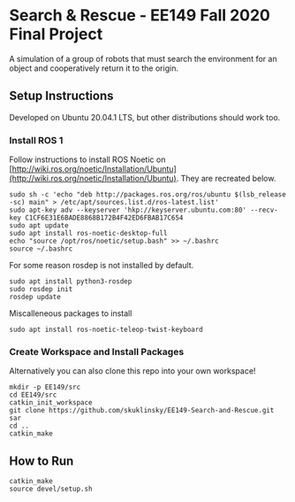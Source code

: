 # Search & Rescue - EE149 Fall 2020 Final Project

A simulation of a group of robots that must search the environment for an object and cooperatively return it to the origin.

## Setup Instructions

Developed on Ubuntu 20.04.1 LTS, but other distributions should work too.

### Install ROS 1

Follow instructions to install ROS Noetic on [http://wiki.ros.org/noetic/Installation/Ubuntu](http://wiki.ros.org/noetic/Installation/Ubuntu). They are recreated below.

	sudo sh -c 'echo "deb http://packages.ros.org/ros/ubuntu $(lsb_release -sc) main" > /etc/apt/sources.list.d/ros-latest.list'
	sudo apt-key adv --keyserver 'hkp://keyserver.ubuntu.com:80' --recv-key C1CF6E31E6BADE8868B172B4F42ED6FBAB17C654
	sudo apt update
	sudo apt install ros-noetic-desktop-full
	echo "source /opt/ros/noetic/setup.bash" >> ~/.bashrc
	source ~/.bashrc

For some reason rosdep is not installed by default.

	sudo apt install python3-rosdep
	sudo rosdep init
	rosdep update

Miscalleneous packages to install

	sudo apt install ros-noetic-teleop-twist-keyboard

### Create Workspace and Install Packages

Alternatively you can also clone this repo into your own workspace!

	mkdir -p EE149/src
	cd EE149/src
	catkin_init_workspace
	git clone https://github.com/skuklinsky/EE149-Search-and-Rescue.git sar
	cd ..
	catkin_make

## How to Run

	catkin_make
	source devel/setup.sh